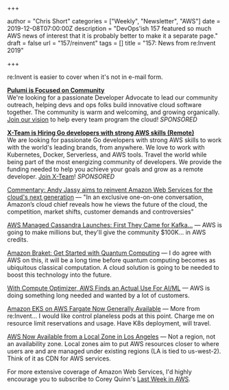 +++

author = "Chris Short"
categories = ["Weekly", "Newsletter", "AWS"]
date = 2019-12-08T07:00:00Z
description = "DevOps'ish 157 featured so much AWS news of interest that it is probably better to make it a separate page."
draft = false
url = "157/reinvent"
tags = []
title = "157: News from re:Invent 2019"

+++

re:Invent is easier to cover when it's not in e-mail form.

[**Pulumi is Focused on Community**](http://bit.ly/DevOpsIsh)  
We're looking for a passionate Developer Advocate to lead our community outreach, helping devs and ops folks build innovative cloud software together. The community is warm and welcoming, and growing organically. [Join our vision](http://bit.ly/DevOpsIsh) to help every team program the cloud! *SPONSORED*

[**X-Team is Hiring Go developers with strong AWS skills (Remote)**](https://x-team.com/remote-go-developer-jobs/?utm_source=devopsish&utm_medium=email-ad)  
We are looking for passionate Go developers with strong AWS skills to work with the world's leading brands, from anywhere. We love to work with Kubernetes, Docker, Serverless, and AWS tools. Travel the world while being part of the most energizing community of developers. We provide the funding needed to help you achieve your goals and grow as a remote developer. [Join X-Team](https://x-team.com/remote-go-developer-jobs/?utm_source=devopsish&utm_medium=email-ad)! *SPONSORED*

[Commentary: Andy Jassy aims to reinvent Amazon Web Services for the cloud's next generation](https://siliconangle.com/2019/12/01/commentary-andy-jassy-aims-reinvent-amazon-web-services-clouds-next-generation/) — "In an exclusive one-on-one conversation, Amazon’s cloud chief reveals how he views the future of the cloud, the competition, market shifts, customer demands and controversies"

[AWS Managed Cassandra Launches: First They Came for Kafka...](https://www.cbronline.com/news/aws-managed-cassandra) — AWS is going to make millions but, they'll give the community $100K... in AWS credits.

[Amazon Braket: Get Started with Quantum Computing](https://aws.amazon.com/blogs/aws/amazon-braket-get-started-with-quantum-computing/) — I do agree with AWS on this, it will be a long time before quantum computing becomes as ubiquitous classical computation. A cloud solution is going to be needed to boost this technology into the future.

[With Compute Optimizer, AWS Finds an Actual Use For AI/ML](https://www.lastweekinaws.com/blog/with-compute-optimizer-aws-finds-an-actual-use-for-ai-ml/) — AWS is doing something long needed and wanted by a lot of customers.

[Amazon EKS on AWS Fargate Now Generally Available](https://aws.amazon.com/blogs/aws/amazon-eks-on-aws-fargate-now-generally-available/) — More from re:Invent... I would like control planeless pods at this point. Charge me on resource limit reservations and usage. Have K8s deployment, will travel.

[AWS Now Available from a Local Zone in Los Angeles](https://aws.amazon.com/blogs/aws/aws-now-available-from-a-local-zone-in-los-angeles/) — Not a region, not an availability zone. Local zones aim to put AWS resources closer to where users are and are managed under existing regions (LA is tied to us-west-2). Think of it as CDN for AWS services.

For more extensive coverage of Amazon Web Services, I'd highly encourage you to subscribe to Corey Quinn's [Last Week in AWS](https://www.lastweekinaws.com/).
